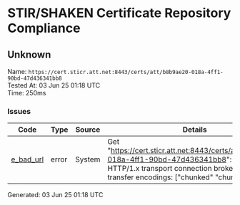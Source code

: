 # STIR/SHAKEN Certificate Repository Compliance

## Unknown

Name: `https://cert.sticr.att.net:8443/certs/att/b8b9ae20-018a-4ff1-90bd-47d436341bb8`\
Tested At: 03 Jun 25 01:18 UTC\
Time: 250ms

### Issues

| Code | Type | Source | Details |
|------|------|--------|---------|
| [e_bad_url](../../ISSUES/e_bad_url/README.md) | error | System | Get "https://cert.sticr.att.net:8443/certs/att/b8b9ae20-018a-4ff1-90bd-47d436341bb8": net/http: HTTP/1.x transport connection broken: too many transfer encodings: ["chunked" "chunked"] |

Generated: 03 Jun 25 01:18 UTC